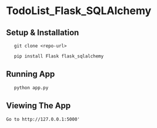 # TodoList_Flask_SQLAlchemy

## Setup & Installation

```
   git clone <repo-url>
```

```
   pip install Flask flask_sqlalchemy 
```

## Running App

```
   python app.py
```

## Viewing The App

```
Go to http://127.0.0.1:5000'
```
